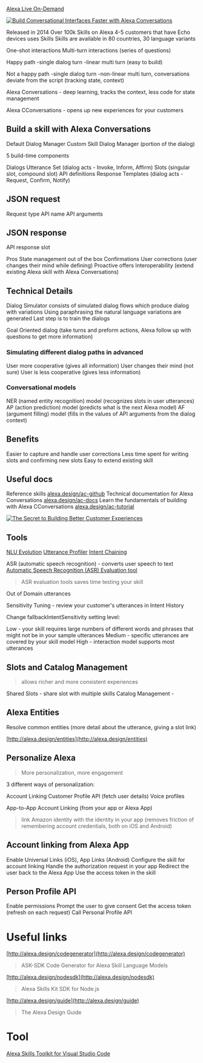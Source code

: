 [Alexa Live On-Demand](https://build.amazonalexadev.com/Alexa-Live-on-Demand-1.html)

[![Build Conversational Interfaces Faster with Alexa Conversations](https://img.youtube.com/vi/r_r2OrdMr0Y/0.jpg)](https://www.youtube.com/watch?v=r_r2OrdMr0Y)

Released in 2014
Over 100k Skills on Alexa
4-5 customers that have Echo devices uses Skills
Skills are available in 80 countries, 30 language variants

One-shot interactions
Multi-turn interactions (series of questions)

Happy path
-single dialog turn
-linear multi turn (easy to build)

Not a happy path
-single dialog turn
-non-linear multi turn, conversations deviate from the script (tracking state, context)

Alexa Conversations - deep learning, tracks the context, less code for state management

Alexa CConversations - opens up new experiences for your customers

## Build a skill with Alexa Conversations

Default Dialog Manager
Custom Skill Dialog Manager (portion of the dialog)

5 build-time components

Dialogs
Utterance Set (dialog acts - Invoke, Inform, Affirm)
Slots (singular slot, compound slot)
API definitions
Response Templates (dialog acts - Request, Confirm, Notify)

## JSON request

Request type
API name
API arguments

## JSON response

API response slot

Pros
State management out of the box
Confirmations
User corrections (user changes their mind while defining)
Proactive offers
Interoperability (extend existing Alexa skill with Alexa Conversations)

## Technical Details

Dialog Simulator consists of simulated dialog flows which produce dialog with variations
Using paraphrasing the natural language variations are generated
Last step is to train the dialogs

Goal Oriented dialog (take turns and preform actions, Alexa follow up with questions to get more information)

### Simulating different dialog paths in advanced

User more cooperative (gives all information)
User changes their mind (not sure)
User is less cooperative (gives less information)

### Conversational models

NER (named entity recognition) model (recognizes slots in user utterances)
AP (action prediction) model (predicts what is the next Alexa model)
AF (argument filling) model (fills in the values of API arguments from the dialog context)

## Benefits

Easier to capture and handle user corrections
Less time spent for writing slots and confirming new slots
Easy to extend existing skill

## Useful docs

Reference skills
[alexa.design/ac-github](alexa.design/ac-github)
Technical documentation for Alexa Conversations
[alexa.design/ac-docs](alexa.design/ac-docs)
Learn the fundamentals of building with Alexa CConversations
[alexa.design/ac-tutorial](alexa.design/ac-tutorial)

[![The Secret to Building Better Customer Experiences](https://img.youtube.com/vi/vPedk_ZqW_s/0.jpg)](https://www.youtube.com/watch?v=vPedk_ZqW_s)

## Tools

[NLU Evolution](https://developer.amazon.com/en-US/docs/alexa/custom-skills/batch-test-your-nlu-model.html)
[Utterance Profiler](https://developer.amazon.com/en-IN/docs/alexa/custom-skills/test-utterances-and-improve-your-interaction-model.html)
[Intent Chaining](https://developer.amazon.com/en-US/blogs/alexa/alexa-skills-kit/2019/03/intent-chaining-for-alexa-skill)

ASR (automatic speech recognition) - converts user speech to text
[Automatic Speech Recognition (ASR) Evaluation tool](https://developer.amazon.com/en-IN/docs/alexa/asr/about-asr.html)

> ASR evaluation tools saves time testing your skill

Out of Domain utterances

Sensitivity Tuning - review your customer's utterances in Intent History

Change fallbackIntentSensitivity setting level:

Low - your skill requires large numbers of different words and phrases that might not be in your sample utterances
Medium - specific utterances are covered by your skill model
High - interaction model supports most utterances

## Slots and Catalog Management

> allows richer and more consistent experiences

Shared Slots - share slot with multiple skills
Catalog Management -

## Alexa Entities

Resolve common entities (more detail about the utterance, giving a slot link)

[http://alexa.design/entities](http://alexa.design/entities)

## Personalize Alexa

> More personalization, more engagement

3 different ways of personalization:

Account Linking
Customer Profile API (fetch user details)
Voice profiles

App-to-App Account Linking (from your app or Alexa App)

> link Amazon identity with the identity in your app (removes friction of remembering account credentials, both on iOS and Android)

## Account linking from Alexa App

Enable Universal Links (iOS), App Links (Android)
Configure the skill for account linking
Handle the authorization request in your app
Redirect the user back to the Alexa App
Use the access token in the skill

## Person Profile API

Enable permissions
Prompt the user to give consent
Get the access token (refresh on each request)
Call Personal Profile API

# Useful links

[http://alexa.design/codegenerator](http://alexa.design/codegenerator)

> ASK-SDK Code Generator for Alexa Skill Language Models

[http://alexa.design/nodesdk](http://alexa.design/nodesdk)

> Alexa Skills Kit SDK for Node.js

[http://alexa.design/guide](http://alexa.design/guide)

> The Alexa Design Guide

# Tool

[Alexa Skills Toolkit for Visual Studio Code](https://github.com/alexa/ask-toolkit-for-vscode)
